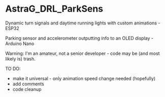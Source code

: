 # AstraG_DRL_ParkSens
Dynamic turn signals and daytime running lights with custom animations - ESP32

Parking sensor and accelerometer outputting info to an OLED display - Arduino Nano

Warning: I'm an amateur, not a senior developer - code may be (and most likely is) trash.

TO DO:
- make it universal - only animation speed change needed (hopefully)
- add comments
- code cleanup

